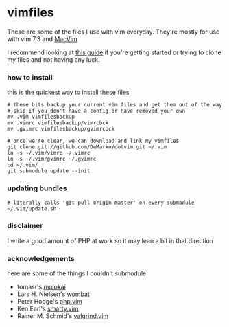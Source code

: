 vimfiles
========
These are some of the files I use with vim everyday. They're mostly for use with vim 7.3 and [MacVim][]

I recommend looking at [this guide](http://vimcasts.org/episodes/synchronizing-plugins-with-git-submodules-and-pathogen/) if you're getting started or trying to clone my files and not having any luck.

### how to install ###
this is the quickest way to install these files
    
    # these bits backup your current vim files and get them out of the way
    # skip if you don't have a config or have removed your own
    mv .vim vimfilesbackup
    mv .vimrc vimfilesbackup/vimrcbck
    mv .gvimrc vimfilesbackup/gvimrcbck

    # once we're clear, we can download and link my vimfiles
    git clone git://github.com/DeMarko/dotvim.git ~/.vim
    ln -s ~/.vim/vimrc ~/.vimrc
    ln -s ~/.vim/gvimrc ~/.gvimrc
    cd ~/.vim/
    git submodule update --init

### updating bundles ###

    # literally calls 'git pull origin master' on every submodule
    ~/.vim/update.sh

### disclaimer ###
I write a good amount of PHP at work so it may lean a bit in that direction

### acknowledgements ###
here are some of the things I couldn't submodule:

+  tomasr's [molokai][] 
+  Lars H. Nielsen's [wombat][]
+  Peter Hodge's [php.vim][]
+  Ken Earl's [smarty.vim][]
+  Rainer M. Schmid's [valgrind.vim][]

[MacVim]: http://code.google.com/p/macvim/ "MacVim.app"
[molokai]: http://winterdom.com/2008/08/molokaiforvim "Molokai Colorscheme"
[wombat]: http://dengmao.wordpress.com/2007/01/22/vim-color-scheme-wombat/ "Wombat Colorscheme"
[php.vim]: http://www.vim.org/scripts/script.php?script_id=1571 "PHP Syntax"
[smarty.vim]: http://www.vim.org/scripts/script.php?script_id=1798 "Smarty Syntax"
[valgrind.vim]: http://www.vim.org/scripts/script.php?script_id=607 "Valgrind navigator"

